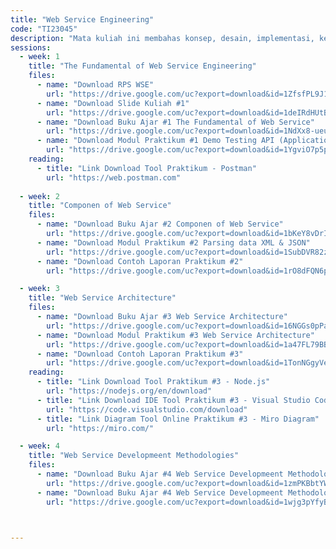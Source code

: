 ```yaml
---
title: "Web Service Engineering"
code: "TI23045"
description: "Mata kuliah ini membahas konsep, desain, implementasi, keamanan, dan pengelolaan Web Service berbasis RESTful dan SOAP. Mahasiswa dibekali kemampuan teknis membangun, mendokumentasikan, menguji, dan mendeploy Web Service baik di lingkungan lokal maupun cloud computing. Pendekatan pembelajaran menggunakan Outcome-Based Education (OBE) dengan penekanan pada praktik, studi kasus, dan mini project."
sessions:
  - week: 1
    title: "The Fundamental of Web Service Engineering"
    files:
      - name: "Download RPS WSE"
        url: "https://drive.google.com/uc?export=download&id=1ZfsfPL9J1AhYyTj-74ZlSH7chNcphjND"
      - name: "Download Slide Kuliah #1"
        url: "https://drive.google.com/uc?export=download&id=1deIRdHUtB1qOue1hFSW7GTz0BLccmYdJ"
      - name: "Download Buku Ajar #1 The Fundamental of Web Service"
        url: "https://drive.google.com/uc?export=download&id=1NdXx8-ueuubxXPyKncyN9J17W8GuO7NJ"
      - name: "Download Modul Praktikum #1 Demo Testing API (Application Programming Interface)"
        url: "https://drive.google.com/uc?export=download&id=1YgviO7p5pcTJq2z8woltJrDR87xoaRi0"
    reading:
      - title: "Link Download Tool Praktikum - Postman"
        url: "https://web.postman.com"
        
  - week: 2
    title: "Componen of Web Service"
    files:
      - name: "Download Buku Ajar #2 Componen of Web Service"
        url: "https://drive.google.com/uc?export=download&id=1bKeY8vDrI4XfmhWsd5TiXDt06kVOKT-x"
      - name: "Download Modul Praktikum #2 Parsing data XML & JSON"
        url: "https://drive.google.com/uc?export=download&id=1SubDVR82zMXZmXYEU74ChrNP2ZS3NuPl"
      - name: "Download Contoh Laporan Praktikum #2"
        url: "https://drive.google.com/uc?export=download&id=1rO8dFQN6p90dhMrdgXSfV0UecrpsYH3a"

  - week: 3
    title: "Web Service Architecture"
    files:
      - name: "Download Buku Ajar #3 Web Service Architecture"
        url: "https://drive.google.com/uc?export=download&id=16NGGs0pPasbKxKTLOajbDGUSIZR2AKn2"
      - name: "Download Modul Praktikum #3 Web Service Architecture"
        url: "https://drive.google.com/uc?export=download&id=1a47FL79BBotk3S-YGJKoz8zbXKp-O8iY"
      - name: "Download Contoh Laporan Praktikum #3"
        url: "https://drive.google.com/uc?export=download&id=1TonNGgyVeSiar_haFIgNNZ0l-6Y2fqKR"
    reading:
      - title: "Link Download Tool Praktikum #3 - Node.js"
        url: "https://nodejs.org/en/download"
      - title: "Link Download IDE Tool Praktikum #3 - Visual Studio Code"
        url: "https://code.visualstudio.com/download"
      - title: "Link Diagram Tool Online Praktikum #3 - Miro Diagram"
        url: "https://miro.com/"

  - week: 4
    title: "Web Service Developmeent Methodologies"
    files:
      - name: "Download Buku Ajar #4 Web Service Developmeent Methodologies"
        url: "https://drive.google.com/uc?export=download&id=1zmPKBbtYW_VntZiSE5r-DyLHbj_N3iIW"
      - name: "Download Buku Ajar #4 Web Service Developmeent Methodologies - AGILE"
        url: "https://drive.google.com/uc?export=download&id=1wjg3pYfyBfqwo_tX7HQXVq7n8Zxm1SP4"


  
---
```

